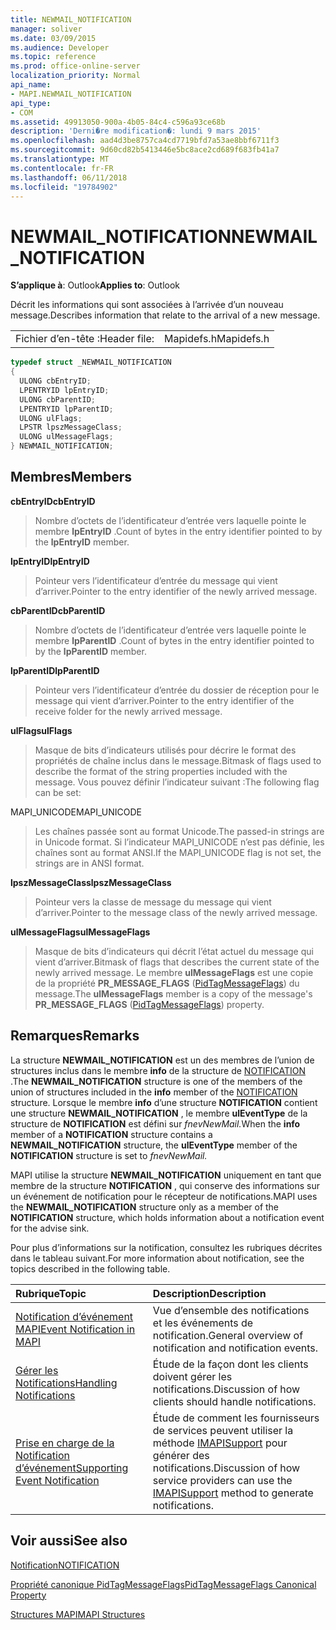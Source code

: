 ```yaml
---
title: NEWMAIL_NOTIFICATION
manager: soliver
ms.date: 03/09/2015
ms.audience: Developer
ms.topic: reference
ms.prod: office-online-server
localization_priority: Normal
api_name:
- MAPI.NEWMAIL_NOTIFICATION
api_type:
- COM
ms.assetid: 49913050-900a-4b05-84c4-c596a93ce68b
description: 'Derni�re modification�: lundi 9 mars 2015'
ms.openlocfilehash: aad4d3be8757ca4cd7719bfd7a53ae8bbf6711f3
ms.sourcegitcommit: 9d60cd82b5413446e5bc8ace2cd689f683fb41a7
ms.translationtype: MT
ms.contentlocale: fr-FR
ms.lasthandoff: 06/11/2018
ms.locfileid: "19784902"
---
```

# <a name="newmailnotification"></a><span data-ttu-id="4b3d2-103">NEWMAIL_NOTIFICATION</span><span class="sxs-lookup"><span data-stu-id="4b3d2-103">NEWMAIL_NOTIFICATION</span></span>

  
  
<span data-ttu-id="4b3d2-104">**S’applique à**: Outlook</span><span class="sxs-lookup"><span data-stu-id="4b3d2-104">**Applies to**: Outlook</span></span> 
  
<span data-ttu-id="4b3d2-105">Décrit les informations qui sont associées à l’arrivée d’un nouveau message.</span><span class="sxs-lookup"><span data-stu-id="4b3d2-105">Describes information that relate to the arrival of a new message.</span></span> 
  
|||
|:-----|:-----|
|<span data-ttu-id="4b3d2-106">Fichier d’en-tête :</span><span class="sxs-lookup"><span data-stu-id="4b3d2-106">Header file:</span></span>  <br/> |<span data-ttu-id="4b3d2-107">Mapidefs.h</span><span class="sxs-lookup"><span data-stu-id="4b3d2-107">Mapidefs.h</span></span>  <br/> |
   
```cpp
typedef struct _NEWMAIL_NOTIFICATION
{
  ULONG cbEntryID;
  LPENTRYID lpEntryID;
  ULONG cbParentID;
  LPENTRYID lpParentID;
  ULONG ulFlags;
  LPSTR lpszMessageClass;
  ULONG ulMessageFlags;
} NEWMAIL_NOTIFICATION;

```

## <a name="members"></a><span data-ttu-id="4b3d2-108">Membres</span><span class="sxs-lookup"><span data-stu-id="4b3d2-108">Members</span></span>

 <span data-ttu-id="4b3d2-109">**cbEntryID**</span><span class="sxs-lookup"><span data-stu-id="4b3d2-109">**cbEntryID**</span></span>
  
> <span data-ttu-id="4b3d2-110">Nombre d’octets de l’identificateur d’entrée vers laquelle pointe le membre **lpEntryID** .</span><span class="sxs-lookup"><span data-stu-id="4b3d2-110">Count of bytes in the entry identifier pointed to by the **lpEntryID** member.</span></span> 
    
 <span data-ttu-id="4b3d2-111">**lpEntryID**</span><span class="sxs-lookup"><span data-stu-id="4b3d2-111">**lpEntryID**</span></span>
  
> <span data-ttu-id="4b3d2-112">Pointeur vers l’identificateur d’entrée du message qui vient d’arriver.</span><span class="sxs-lookup"><span data-stu-id="4b3d2-112">Pointer to the entry identifier of the newly arrived message.</span></span>
    
 <span data-ttu-id="4b3d2-113">**cbParentID**</span><span class="sxs-lookup"><span data-stu-id="4b3d2-113">**cbParentID**</span></span>
  
> <span data-ttu-id="4b3d2-114">Nombre d’octets de l’identificateur d’entrée vers laquelle pointe le membre **lpParentID** .</span><span class="sxs-lookup"><span data-stu-id="4b3d2-114">Count of bytes in the entry identifier pointed to by the **lpParentID** member.</span></span> 
    
 <span data-ttu-id="4b3d2-115">**lpParentID**</span><span class="sxs-lookup"><span data-stu-id="4b3d2-115">**lpParentID**</span></span>
  
> <span data-ttu-id="4b3d2-116">Pointeur vers l’identificateur d’entrée du dossier de réception pour le message qui vient d’arriver.</span><span class="sxs-lookup"><span data-stu-id="4b3d2-116">Pointer to the entry identifier of the receive folder for the newly arrived message.</span></span>
    
 <span data-ttu-id="4b3d2-117">**ulFlags**</span><span class="sxs-lookup"><span data-stu-id="4b3d2-117">**ulFlags**</span></span>
  
> <span data-ttu-id="4b3d2-118">Masque de bits d’indicateurs utilisés pour décrire le format des propriétés de chaîne inclus dans le message.</span><span class="sxs-lookup"><span data-stu-id="4b3d2-118">Bitmask of flags used to describe the format of the string properties included with the message.</span></span> <span data-ttu-id="4b3d2-119">Vous pouvez définir l’indicateur suivant :</span><span class="sxs-lookup"><span data-stu-id="4b3d2-119">The following flag can be set:</span></span>
    
<span data-ttu-id="4b3d2-120">MAPI_UNICODE</span><span class="sxs-lookup"><span data-stu-id="4b3d2-120">MAPI_UNICODE</span></span> 
  
> <span data-ttu-id="4b3d2-121">Les chaînes passée sont au format Unicode.</span><span class="sxs-lookup"><span data-stu-id="4b3d2-121">The passed-in strings are in Unicode format.</span></span> <span data-ttu-id="4b3d2-122">Si l’indicateur MAPI_UNICODE n’est pas définie, les chaînes sont au format ANSI.</span><span class="sxs-lookup"><span data-stu-id="4b3d2-122">If the MAPI_UNICODE flag is not set, the strings are in ANSI format.</span></span>
    
 <span data-ttu-id="4b3d2-123">**lpszMessageClass**</span><span class="sxs-lookup"><span data-stu-id="4b3d2-123">**lpszMessageClass**</span></span>
  
> <span data-ttu-id="4b3d2-124">Pointeur vers la classe de message du message qui vient d’arriver.</span><span class="sxs-lookup"><span data-stu-id="4b3d2-124">Pointer to the message class of the newly arrived message.</span></span> 
    
 <span data-ttu-id="4b3d2-125">**ulMessageFlags**</span><span class="sxs-lookup"><span data-stu-id="4b3d2-125">**ulMessageFlags**</span></span>
  
> <span data-ttu-id="4b3d2-126">Masque de bits d’indicateurs qui décrit l’état actuel du message qui vient d’arriver.</span><span class="sxs-lookup"><span data-stu-id="4b3d2-126">Bitmask of flags that describes the current state of the newly arrived message.</span></span> <span data-ttu-id="4b3d2-127">Le membre **ulMessageFlags** est une copie de la propriété **PR_MESSAGE_FLAGS** ([PidTagMessageFlags](pidtagmessageflags-canonical-property.md)) du message.</span><span class="sxs-lookup"><span data-stu-id="4b3d2-127">The **ulMessageFlags** member is a copy of the message's **PR_MESSAGE_FLAGS** ([PidTagMessageFlags](pidtagmessageflags-canonical-property.md)) property.</span></span>
    
## <a name="remarks"></a><span data-ttu-id="4b3d2-128">Remarques</span><span class="sxs-lookup"><span data-stu-id="4b3d2-128">Remarks</span></span>

<span data-ttu-id="4b3d2-129">La structure **NEWMAIL_NOTIFICATION** est un des membres de l’union de structures inclus dans le membre **info** de la structure de [NOTIFICATION](notification.md) .</span><span class="sxs-lookup"><span data-stu-id="4b3d2-129">The **NEWMAIL_NOTIFICATION** structure is one of the members of the union of structures included in the **info** member of the [NOTIFICATION](notification.md) structure.</span></span> <span data-ttu-id="4b3d2-130">Lorsque le membre **info** d’une structure **NOTIFICATION** contient une structure **NEWMAIL_NOTIFICATION** , le membre **ulEventType** de la structure de **NOTIFICATION** est défini sur _fnevNewMail._</span><span class="sxs-lookup"><span data-stu-id="4b3d2-130">When the **info** member of a **NOTIFICATION** structure contains a **NEWMAIL_NOTIFICATION** structure, the **ulEventType** member of the **NOTIFICATION** structure is set to  _fnevNewMail._</span></span>
  
<span data-ttu-id="4b3d2-131">MAPI utilise la structure **NEWMAIL_NOTIFICATION** uniquement en tant que membre de la structure **NOTIFICATION** , qui conserve des informations sur un événement de notification pour le récepteur de notifications.</span><span class="sxs-lookup"><span data-stu-id="4b3d2-131">MAPI uses the **NEWMAIL_NOTIFICATION** structure only as a member of the **NOTIFICATION** structure, which holds information about a notification event for the advise sink.</span></span> 
  
<span data-ttu-id="4b3d2-132">Pour plus d’informations sur la notification, consultez les rubriques décrites dans le tableau suivant.</span><span class="sxs-lookup"><span data-stu-id="4b3d2-132">For more information about notification, see the topics described in the following table.</span></span>
  
|<span data-ttu-id="4b3d2-133">**Rubrique**</span><span class="sxs-lookup"><span data-stu-id="4b3d2-133">**Topic**</span></span>|<span data-ttu-id="4b3d2-134">**Description**</span><span class="sxs-lookup"><span data-stu-id="4b3d2-134">**Description**</span></span>|
|:-----|:-----|
|[<span data-ttu-id="4b3d2-135">Notification d’événement MAPI</span><span class="sxs-lookup"><span data-stu-id="4b3d2-135">Event Notification in MAPI</span></span>](event-notification-in-mapi.md) <br/> |<span data-ttu-id="4b3d2-136">Vue d’ensemble des notifications et les événements de notification.</span><span class="sxs-lookup"><span data-stu-id="4b3d2-136">General overview of notification and notification events.</span></span>  <br/> |
|[<span data-ttu-id="4b3d2-137">Gérer les Notifications</span><span class="sxs-lookup"><span data-stu-id="4b3d2-137">Handling Notifications</span></span>](handling-notifications.md) <br/> |<span data-ttu-id="4b3d2-138">Étude de la façon dont les clients doivent gérer les notifications.</span><span class="sxs-lookup"><span data-stu-id="4b3d2-138">Discussion of how clients should handle notifications.</span></span>  <br/> |
|[<span data-ttu-id="4b3d2-139">Prise en charge de la Notification d’événement</span><span class="sxs-lookup"><span data-stu-id="4b3d2-139">Supporting Event Notification</span></span>](supporting-event-notification.md) <br/> |<span data-ttu-id="4b3d2-140">Étude de comment les fournisseurs de services peuvent utiliser la méthode [IMAPISupport](imapisupportiunknown.md) pour générer des notifications.</span><span class="sxs-lookup"><span data-stu-id="4b3d2-140">Discussion of how service providers can use the [IMAPISupport](imapisupportiunknown.md) method to generate notifications.</span></span>  <br/> |
   
## <a name="see-also"></a><span data-ttu-id="4b3d2-141">Voir aussi</span><span class="sxs-lookup"><span data-stu-id="4b3d2-141">See also</span></span>



[<span data-ttu-id="4b3d2-142">Notification</span><span class="sxs-lookup"><span data-stu-id="4b3d2-142">NOTIFICATION</span></span>](notification.md)
  
[<span data-ttu-id="4b3d2-143">Propriété canonique PidTagMessageFlags</span><span class="sxs-lookup"><span data-stu-id="4b3d2-143">PidTagMessageFlags Canonical Property</span></span>](pidtagmessageflags-canonical-property.md)


[<span data-ttu-id="4b3d2-144">Structures MAPI</span><span class="sxs-lookup"><span data-stu-id="4b3d2-144">MAPI Structures</span></span>](mapi-structures.md)

